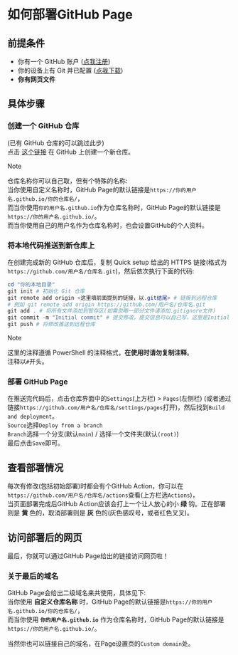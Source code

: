 # 如何部署GitHub Page

## 前提条件
- 你有一个 GitHub 账户 ([点我注册](https://github.com/signup))
- 你的设备上有 Git 并已配置 ([点我下载](https://git-scm.com/downloads))
- **你有网页文件**

## 具体步骤
### 创建一个 GitHub 仓库
(已有 GitHub 仓库的可以跳过此步)  
点击 [这个链接](https://github.com/new) 在 GitHub 上创建一个新仓库。   

> [!NOTE]
> 仓库名称你可以自己取，但有个特殊的名称:  
> 当你使用自定义名称时，GitHub Page的默认链接是`https://你的用户名.github.io/你的仓库名/`，  
> 而当你使用`你的用户名.github.io`作为仓库名称时，GitHub Page的默认链接是`https://你的用户名.github.io/`。  
> 而当你使用自己的用户名作为仓库名称时，也会设置GitHub的个人资料。  

### 将本地代码推送到新仓库上
在创建完成新的 GitHub 仓库后，复制 Quick setup 给出的 HTTPS 链接(格式为`https://github.com/用户名/仓库名.git`)，然后依次执行下面的代码:  
```powershell
cd "你的本地目录"
git init # 初始化 Git 仓库
git remote add origin <这里填前面提到的链接，以.git结尾> # 链接到远程仓库
# 例如 git remote add origin https://github.com/用户名/仓库名.git
git add . # 将所有文件添加到暂存区(如需忽略一部分文件请添加.gitignore文件)
git commit -m "Initial commit" # 提交修改，提交信息可以自己写，这里是Initial commit
git push # 将修改推送到远程仓库
```

> [!NOTE]
> 这里的注释遵循 PowerShell 的注释格式，**在使用时请勿复制注释**。  
> 注释以`#`开头。  

### 部署 GitHub Page
在推送完代码后，点击仓库界面中的`Settings`(上方栏) > `Pages`(左侧栏) (或者通过链接`https://github.com/用户名/仓库名/settings/pages`打开)，然后找到`Build and deployment`。  
`Source`选择`Deploy from a branch`  
`Branch`选择一个分支(默认`main`) / 选择一个文件夹(默认`(root)`)  
最后点击`Save`即可。  

## 查看部署情况
每次有修改(包括初始部署)时都会有个GitHub Action，你可以在`https://github.com/用户名/仓库名/actions`查看(上方栏选`Actions`)，  
当页面部署完成后GitHub Action应该会打上一个让人放心的小 **绿** 钩。正在部署则是 **黄** 色的，取消部署则是 **灰** 色的(灰色感叹号，或者红色叉叉)。  

## 访问部署后的网页
最后，你就可以通过GitHub Page给出的链接访问网页啦！  

### 关于最后的域名
GitHub Page会给出二级域名来共使用，具体见下:  
当你使用 **自定义仓库名称** 时，GitHub Page的默认链接是`https://你的用户名.github.io/你的仓库名/`，  
而当你使用 **`你的用户名.github.io`** 作为仓库名称时，GitHub Page的默认链接是`https://你的用户名.github.io/`。 

当然你也可以链接自己的域名，在Page设置页的`Custom domain`处。  